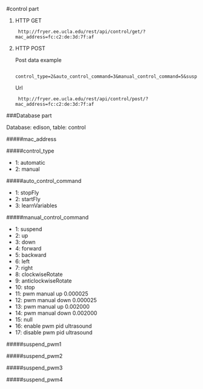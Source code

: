 #control part

1. HTTP GET

        http://fryer.ee.ucla.edu/rest/api/control/get/?mac_address=fc:c2:de:3d:7f:af

2. HTTP POST

    Post data example

        control_type=2&auto_control_command=3&manual_control_command=5&suspend_pwm1=0.12&suspend_pwm2=0.23&suspend_pwm3=0.34&suspend_pwm4=0.45

    Url
    
        http://fryer.ee.ucla.edu/rest/api/control/post/?mac_address=fc:c2:de:3d:7f:af

###Database part

Database: edison, table: control

#####mac_address

#####control_type

- 1: automatic
- 2: manual

#####auto_control_command

- 1: stopFly
- 2: startFly
- 3: learnVariables

#####manual_control_command

- 1: suspend
- 2: up
- 3: down
- 4: forward
- 5: backward
- 6: left
- 7: right
- 8: clockwiseRotate
- 9: anticlockwiseRotate
- 10: stop
- 11: pwm manual up 0.000025
- 12: pwm manual down 0.000025
- 13: pwm manual up 0.002000
- 14: pwm manual down 0.002000
- 15: null
- 16: enable pwm pid ultrasound
- 17: disable pwm pid ultrasound

#####suspend_pwm1

#####suspend_pwm2

#####suspend_pwm3

#####suspend_pwm4
